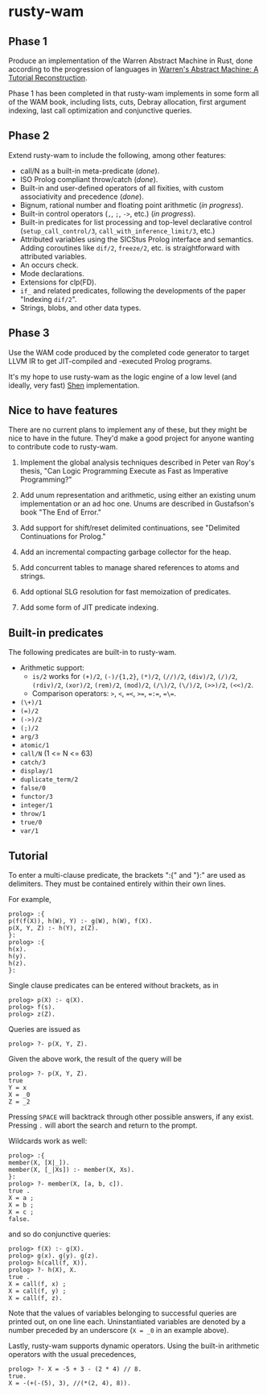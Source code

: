 # rusty-wam

## Phase 1

Produce an implementation of the Warren Abstract Machine in Rust, done
according to the progression of languages in [Warren's Abstract
Machine: A Tutorial
Reconstruction](http://wambook.sourceforge.net/wambook.pdf).

Phase 1 has been completed in that rusty-wam implements in some form
all of the WAM book, including lists, cuts, Debray allocation, first
argument indexing, last call optimization and conjunctive queries.

## Phase 2

Extend rusty-wam to include the following, among other features:

* call/N as a built-in meta-predicate (_done_).
* ISO Prolog compliant throw/catch (_done_).
* Built-in and user-defined operators of all fixities, with custom
  associativity and precedence (_done_). 
* Bignum, rational number and floating point arithmetic (_in progress_).
* Built-in control operators (`,`, `;`, `->`, etc.) (_in progress_).
* Built-in predicates for list processing and top-level declarative
  control (`setup_call_control/3`, `call_with_inference_limit/3`,
  etc.)
* Attributed variables using the SICStus Prolog interface and
  semantics. Adding coroutines like `dif/2`, `freeze/2`, etc.
  is straightforward with attributed variables. 
* An occurs check.
* Mode declarations.
* Extensions for clp(FD).
* `if_` and related predicates, following the developments of the
  paper "Indexing `dif/2`".
* Strings, blobs, and other data types.
  
## Phase 3

Use the WAM code produced by the completed code generator to target LLVM
IR to get JIT-compiled and -executed Prolog programs.

It's my hope to use rusty-wam as the logic engine of a low level (and
ideally, very fast) [Shen](http://shenlanguage.org) implementation.

## Nice to have features

There are no current plans to implement any of these, but they might be
nice to have in the future. They'd make a good project for anyone wanting
to contribute code to rusty-wam.

1. Implement the global analysis techniques described in Peter van
Roy's thesis, "Can Logic Programming Execute as Fast as Imperative
Programming?"

2. Add unum representation and arithmetic, using either an existing
unum implementation or an ad hoc one. Unums are described in
Gustafson's book "The End of Error."

3. Add support for shift/reset delimited continuations, see "Delimited
Continuations for Prolog."

4. Add an incremental compacting garbage collector for the heap.

5. Add concurrent tables to manage shared references to atoms and
strings.

6. Add optional SLG resolution for fast memoization of predicates.

7. Add some form of JIT predicate indexing.

## Built-in predicates

The following predicates are built-in to rusty-wam.

* Arithmetic support:
    * `is/2` works for `(+)/2`, `(-)/{1,2}`, `(*)/2`, `(//)/2`, `(div)/2`, `(/)/2`, `(rdiv)/2`,
      `(xor)/2`, `(rem)/2`, `(mod)/2`, `(/\)/2`, `(\/)/2`, `(>>)/2`, `(<<)/2`.
    * Comparison operators: `>`, `<`, `=<`, `>=`, `=:=`, `=\=`.
* `(\+)/1`
* `(=)/2`
* `(->)/2`
* `(;)/2`
* `arg/3`
* `atomic/1`
* `call/N` (1 <= N <= 63)
* `catch/3`
* `display/1`
* `duplicate_term/2`
* `false/0`
* `functor/3`
* `integer/1`
* `throw/1`
* `true/0`
* `var/1`

## Tutorial
To enter a multi-clause predicate, the brackets ":{" and "}:" are used
as delimiters. They must be contained entirely within their own lines.

For example,
```
prolog> :{
p(f(f(X)), h(W), Y) :- g(W), h(W), f(X).
p(X, Y, Z) :- h(Y), z(Z).
}:
prolog> :{
h(x).
h(y).
h(z).
}:
```

Single clause predicates can be entered without brackets, as in
```
prolog> p(X) :- q(X).
prolog> f(s).
prolog> z(Z).
```

Queries are issued as
```
prolog> ?- p(X, Y, Z).
```

Given the above work, the result of the query will be
```
prolog> ?- p(X, Y, Z).
true
Y = x
X = _0
Z = _2
```

Pressing `SPACE` will backtrack through other possible answers, if any exist.
Pressing `.` will abort the search and return to the prompt.

Wildcards work as well:

```
prolog> :{
member(X, [X|_]).
member(X, [_|Xs]) :- member(X, Xs).
}:
prolog> ?- member(X, [a, b, c]).      
true .
X = a ;
X = b ;
X = c ;
false.
```
and so do conjunctive queries:
```
prolog> f(X) :- g(X).
prolog> g(x). g(y). g(z).
prolog> h(call(f, X)).
prolog> ?- h(X), X.
true .
X = call(f, x) ;
X = call(f, y) ;
X = call(f, z).
```

Note that the values of variables belonging to successful queries are
printed out, on one line each. Uninstantiated variables are denoted by
a number preceded by an underscore (`X = _0` in an example above).

Lastly, rusty-wam supports dynamic operators. Using the built-in
arithmetic operators with the usual precedences,

```
prolog> ?- X = -5 + 3 - (2 * 4) // 8.
true.
X = -(+(-(5), 3), //(*(2, 4), 8)).
```